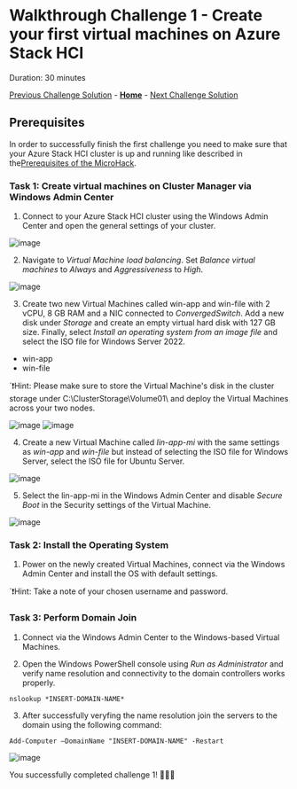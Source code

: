 # Walkthrough Challenge 1 - Create your first virtual machines on Azure Stack HCI

Duration: 30 minutes

[Previous Challenge Solution](../challenge1/solution.md) - **[Home](../../Readme.md)** - [Next Challenge Solution](../challenge2/solution.md)

## Prerequisites

In order to successfully finish the first challenge you need to make sure that your Azure Stack HCI cluster is up and running like described in the[Prerequisites of the MicroHack](../../Readme.md#Prerequisites).

### Task 1: Create virtual machines on Cluster Manager via Windows Admin Center

1. Connect to your Azure Stack HCI cluster using the Windows Admin Center and open the general settings of your cluster.

![image](./img/1_Dashboard.png)

2. Navigate to *Virtual Machine load balancing*. Set *Balance virtual machines* to *Always* and *Aggressiveness* to *High*.

![image](./img/2_VM_LoadBalance.png)

3. Create two new Virtual Machines called win-app and win-file with 2 vCPU, 8 GB RAM and a NIC connected to *ConvergedSwitch*. Add a new disk under *Storage* and create an empty virtual hard disk with 127 GB size. Finally, select *Install an operating system from an image file* and select the ISO file for Windows Server 2022. 

- win-app
- win-file

`❗Hint: Please make sure to store the Virtual Machine's disk in the cluster storage under C:\ClusterStorage\Volume01\ and deploy the Virtual Machines across your two nodes.

![image](./img/3_VM_part1.png) ![image](./img/3_VM_part2.png)

4. Create a new Virtual Machine called *lin-app-mi* with the same settings as *win-app* and *win-file* but instead of selecting the ISO file for Windows Server, select the ISO file for Ubuntu Server.

![image](./img/4_Admin_Center_New_VM_lin-app-mi.png)

5. Select the lin-app-mi in the Windows Admin Center and disable *Secure Boot* in the Security settings of the Virtual Machine.

![image](./img/5_boot_settings.png)

### Task 2: Install the Operating System

1. Power on the newly created Virtual Machines, connect via the Windows Admin Center and install the OS with default settings.

`❗Hint: Take a note of your chosen username and password. 

### Task 3: Perform Domain Join

1. Connect via the Windows Admin Center to the Windows-based Virtual Machines.

2. Open the Windows PowerShell console using *Run as Administrator* and verify name resolution and connectivity to the domain controllers works properly. 

```
nslookup *INSERT-DOMAIN-NAME*
```

3. After successfully veryfing the name resolution join the servers to the domain using the following command:

```
Add-Computer –DomainName "INSERT-DOMAIN-NAME" -Restart
```

![image](./img/6_domjoin.png)

You successfully completed challenge 1! 🚀🚀🚀